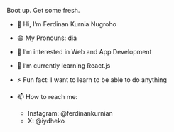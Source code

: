 Boot up. Get some fresh.

- 👋 Hi, I’m Ferdinan Kurnia Nugroho
- 😄 My Pronouns: dia

- 👀 I’m interested in Web and App Development
- 🌱 I’m currently learning React.js

- ⚡ Fun fact: I want to learn to be able to do anything

- 📫 How to reach me:
  - Instagram: @ferdinankurnian
  - X: @iydheko

  
<!---
ferdinankurnian/ferdinankurnian is a ✨ special ✨ repository because its `README.md` (this file) appears on your GitHub profile.
You can click the Preview link to take a look at your changes.
--->
